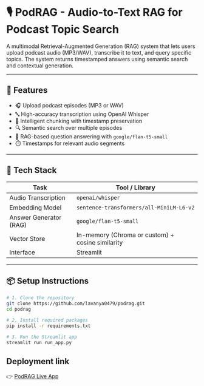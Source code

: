 # 🎙️ PodRAG - Audio-to-Text RAG for Podcast Topic Search

A multimodal Retrieval-Augmented Generation (RAG) system that lets users upload podcast audio (MP3/WAV), transcribe it to text, and query specific topics. The system returns timestamped answers using semantic search and contextual generation.

---

## 🚀 Features

- 🎧 Upload podcast episodes (MP3 or WAV)
- 🔤 High-accuracy transcription using OpenAI Whisper
- 🧩 Intelligent chunking with timestamp preservation
- 🔍 Semantic search over multiple episodes
- 🧠 RAG-based question answering with `google/flan-t5-small`
- ⏱️ Timestamps for relevant audio segments

---

## 🧰 Tech Stack

| Task                      | Tool / Library                |
|---------------------------|-------------------------------|
| Audio Transcription       | `openai/whisper`              |
| Embedding Model           | `sentence-transformers/all-MiniLM-L6-v2` |
| Answer Generator (RAG)    | `google/flan-t5-small`        |
| Vector Store              | In-memory (Chroma or custom) + cosine similarity |
| Interface                 | Streamlit                     |

---

## 📦 Setup Instructions

```bash
# 1. Clone the repository
git clone https://github.com/lavanya0479/podrag.git
cd podrag

# 2. Install required packages
pip install -r requirements.txt

# 3. Run the Streamlit app
streamlit run run_app.py
```

## Deployment link

👉 [PodRAG Live App](https://podrag-7454bkaymnavovhievjson.streamlit.app/)

